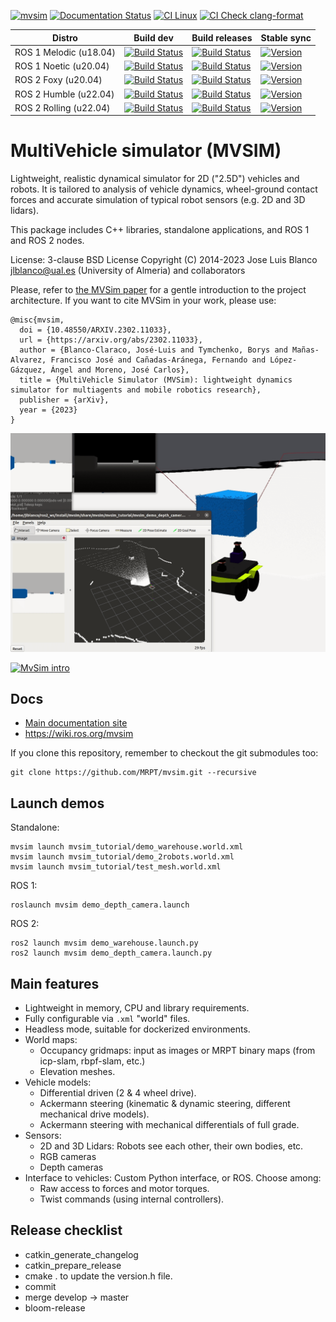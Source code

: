[![mvsim](https://circleci.com/gh/MRPT/mvsim.svg?style=svg)](https://circleci.com/gh/MRPT/mvsim) [![Documentation Status](https://readthedocs.org/projects/mvsimulator/badge/?version=latest)](https://mvsimulator.readthedocs.io/en/latest/?badge=latest)
[![CI Linux](https://github.com/MRPT/mvsim/actions/workflows/build-linux.yml/badge.svg)](https://github.com/MRPT/mvsim/actions/workflows/build-linux.yml)
[![CI Check clang-format](https://github.com/MRPT/mvsim/actions/workflows/check-clang-format.yml/badge.svg)](https://github.com/MRPT/mvsim/actions/workflows/check-clang-format.yml)

| Distro | Build dev | Build releases | Stable sync |
| ---    | ---       | ---            | ---         |
| ROS 1 Melodic (u18.04) | [![Build Status](https://build.ros.org/job/Mdev__mvsim__ubuntu_bionic_amd64/badge/icon)](https://build.ros.org/job/Mdev__mvsim__ubuntu_bionic_amd64/) | [![Build Status](https://build.ros.org/view/Mbin_uB64/job/Mbin_uB64__mvsim__ubuntu_bionic_amd64__binary/badge/icon)](https://build.ros.org/view/Mbin_uB64/job/Mbin_uB64__mvsim__ubuntu_bionic_amd64__binary/) | [![Version](https://img.shields.io/ros/v/melodic/mvsim)](https://index.ros.org/search/?term=mvsim) |
| ROS 1 Noetic (u20.04) | [![Build Status](https://build.ros.org/job/Ndev__mvsim__ubuntu_focal_amd64/badge/icon)](https://build.ros.org/job/Ndev__mvsim__ubuntu_focal_amd64/) |  [![Build Status](https://build.ros.org/job/Nbin_uF64__mvsim__ubuntu_focal_amd64__binary/badge/icon)](https://build.ros.org/job/Nbin_uF64__mvsim__ubuntu_focal_amd64__binary/)  | [![Version](https://img.shields.io/ros/v/noetic/mvsim)](https://index.ros.org/search/?term=mvsim) |
| ROS 2 Foxy (u20.04) | [![Build Status](https://build.ros2.org/job/Fdev__mvsim__ubuntu_focal_amd64/badge/icon)](https://build.ros2.org/job/Fdev__mvsim__ubuntu_focal_amd64/) |  [![Build Status](https://build.ros2.org/job/Fbin_uF64__mvsim__ubuntu_focal_amd64__binary/badge/icon)](https://build.ros2.org/job/Fbin_uF64__mvsim__ubuntu_focal_amd64__binary/) | [![Version](https://img.shields.io/ros/v/foxy/mvsim)](https://index.ros.org/search/?term=mvsim) |
| ROS 2 Humble (u22.04) | [![Build Status](https://build.ros2.org/job/Hdev__mvsim__ubuntu_jammy_amd64/badge/icon)](https://build.ros2.org/job/Hdev__mvsim__ubuntu_jammy_amd64/) |  [![Build Status](https://build.ros2.org/job/Hbin_uJ64__mvsim__ubuntu_jammy_amd64__binary/badge/icon)](https://build.ros2.org/job/Hbin_uJ64__mvsim__ubuntu_jammy_amd64__binary/) | [![Version](https://img.shields.io/ros/v/humble/mvsim)](https://index.ros.org/search/?term=mvsim) |
| ROS 2 Rolling (u22.04) | [![Build Status](https://build.ros2.org/job/Rdev__mvsim__ubuntu_jammy_amd64/badge/icon)](https://build.ros2.org/job/Rdev__mvsim__ubuntu_jammy_amd64/) |  [![Build Status](https://build.ros2.org/job/Rbin_uJ64__mvsim__ubuntu_jammy_amd64__binary/badge/icon)](https://build.ros2.org/job/Rbin_uJ64__mvsim__ubuntu_jammy_amd64__binary/)  | [![Version](https://img.shields.io/ros/v/rolling/mvsim)](https://index.ros.org/search/?term=mvsim) |

MultiVehicle simulator (MVSIM)
======================================
Lightweight, realistic dynamical simulator for 2D ("2.5D") vehicles and robots.
It is tailored to analysis of vehicle dynamics, wheel-ground contact forces and accurate simulation of typical robot sensors (e.g. 2D and 3D lidars).

This package includes C++ libraries, standalone applications, and ROS 1 and ROS 2 nodes.

License: 3-clause BSD License
Copyright (C) 2014-2023 Jose Luis Blanco <jlblanco@ual.es> (University of Almeria) and collaborators

Please, refer to [the MVSim paper](https://arxiv.org/abs/2302.11033) for a gentle introduction
to the project architecture.
If you want to cite MVSim in your work, please use:

    @misc{mvsim,
      doi = {10.48550/ARXIV.2302.11033},
      url = {https://arxiv.org/abs/2302.11033},
      author = {Blanco-Claraco, José-Luis and Tymchenko, Borys and Mañas-Alvarez, Francisco José and Cañadas-Aránega, Fernando and López-Gázquez, Ángel and Moreno, José Carlos},  
      title = {MultiVehicle Simulator (MVSim): lightweight dynamics simulator for multiagents and mobile robotics research},  
      publisher = {arXiv},
      year = {2023}
    }


![screenshot-demo](docs/imgs/mvsim-ros2-demo.gif)

[![MvSim intro](https://img.youtube.com/vi/xMUMjEG8xlk/0.jpg)](https://www.youtube.com/watch?v=xMUMjEG8xlk)

Docs
----------
  * [Main documentation site](https://mvsimulator.readthedocs.io/en/latest/)
  * https://wiki.ros.org/mvsim

If you clone this repository, remember to checkout the git submodules too:

    git clone https://github.com/MRPT/mvsim.git --recursive

Launch demos
--------------

Standalone:

    mvsim launch mvsim_tutorial/demo_warehouse.world.xml
    mvsim launch mvsim_tutorial/demo_2robots.world.xml
    mvsim launch mvsim_tutorial/test_mesh.world.xml


ROS 1:

    roslaunch mvsim demo_depth_camera.launch

ROS 2:

    ros2 launch mvsim demo_warehouse.launch.py
    ros2 launch mvsim demo_depth_camera.launch.py

Main features
--------------
  * Lightweight in memory, CPU and library requirements.
  * Fully configurable via `.xml` "world" files.
  * Headless mode, suitable for dockerized environments.
  * World maps:
    * Occupancy gridmaps: input as images or MRPT binary maps (from icp-slam, rbpf-slam, etc.)
    * Elevation meshes.
  * Vehicle models:
    * Differential driven (2 & 4 wheel drive).
    * Ackermann steering (kinematic & dynamic steering, different mechanical drive models).
    * Ackermann steering with mechanical differentials of full grade.
  * Sensors:
    * 2D and 3D Lidars: Robots see each other, their own bodies, etc.
    * RGB cameras
    * Depth cameras
  * Interface to vehicles: Custom Python interface, or ROS. Choose among:
    * Raw access to forces and motor torques.
    * Twist commands (using internal controllers).


Release checklist
-------------------

- catkin_generate_changelog
- catkin_prepare_release
- cmake . to update the version.h file.
- commit
- merge develop -> master
- bloom-release



